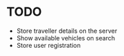 TODO
====

- Store traveller details on the server
- Show available vehicles on search
- Store user registration

